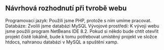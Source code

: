 ## Návrhová rozhodnutí při tvrobě webu
Programovací jazyk: Použili jsme PHP, protože s ním umíme pracovat.
Databáze: Zvolili jsme databázi MySQL
Vývojové prostředí: K vývoji webu jsme použili program NetBeans IDE 8.2. Pokud si někdo bude chtít otevřít projekt čistě lokálně, bude k tomu potřebovat umístěný projekt ve složce htdocs, nahranou databázi v MySQL a spuštění xamp.
